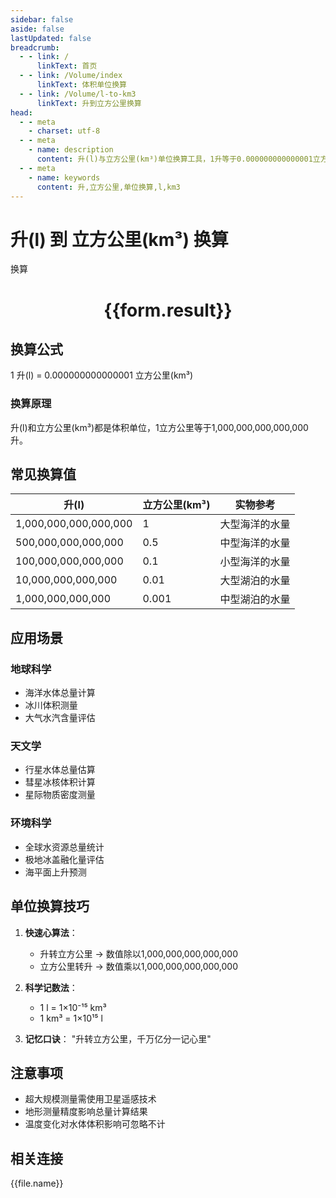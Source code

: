 ```yaml
---
sidebar: false
aside: false
lastUpdated: false
breadcrumb:
  - - link: /
      linkText: 首页
  - - link: /Volume/index
      linkText: 体积单位换算
  - - link: /Volume/l-to-km3
      linkText: 升到立方公里换算
head:
  - - meta
    - charset: utf-8
  - - meta
    - name: description
      content: 升(l)与立方公里(km³)单位换算工具，1升等于0.000000000000001立方公里。
  - - meta
    - name: keywords
      content: 升,立方公里,单位换算,l,km3
---
```


# 升(l) 到 立方公里(km³) 换算

<script setup>
import { onMounted, reactive, inject ,ref  } from 'vue'
import { NButton,NForm ,NFormItem,NInput,NInputNumber,NSelect,NCard,useMessage ,NGrid ,NGi } from 'naive-ui'
import { defineClientComponent } from 'vitepress'
import { Volume } from '../../files';

const convert = inject('convert')
const formRef = ref(null);
const rules = {
  number:{
    required: true,
    type: 'number',
    trigger: "blur"
  }
}
const form = reactive({
  number:null,
  result:'',
  title:'升(l)到立方公里(km³)换算'
})

const convertHandler = (e) => {
  e.preventDefault();
  formRef.value?.validate((errors)=>{
    if (!errors) {
      form.result = `${form.number} l = ${convert(form.number).from('l').to('km3')} km³`
    }
  })
}
</script>

<n-form size="large" :model="form" ref='formRef' :rules="rules">
  <n-form-item label="数值" path="number">
    <n-input-number size="large" style="width:100%" :min="0" v-model:value="form.number" placeholder="请输入升数值" />
  </n-form-item>
  <n-form-item>
    <n-button type="info" style="width:100%" @click="convertHandler">换算</n-button>
  </n-form-item>
</n-form>
<n-card embedded :bordered="false" hoverable>
  <div style="text-align:center">
    <h1>{{form.result}}</h1>
  </div>
</n-card>

## 换算公式
1 升(l) = 0.000000000000001 立方公里(km³)

### 换算原理
升(l)和立方公里(km³)都是体积单位，1立方公里等于1,000,000,000,000,000升。

## 常见换算值
| 升(l) | 立方公里(km³) | 实物参考                 |
|-------|--------------|--------------------------|
| 1,000,000,000,000,000 | 1       | 大型海洋的水量            |
| 500,000,000,000,000  | 0.5     | 中型海洋的水量            |
| 100,000,000,000,000  | 0.1     | 小型海洋的水量            |
| 10,000,000,000,000   | 0.01    | 大型湖泊的水量            |
| 1,000,000,000,000    | 0.001   | 中型湖泊的水量            |

## 应用场景
### 地球科学
- 海洋水体总量计算
- 冰川体积测量
- 大气水汽含量评估

### 天文学
- 行星水体总量估算
- 彗星冰核体积计算
- 星际物质密度测量

### 环境科学
- 全球水资源总量统计
- 极地冰盖融化量评估
- 海平面上升预测

## 单位换算技巧
1. **快速心算法**：
   - 升转立方公里 → 数值除以1,000,000,000,000,000
   - 立方公里转升 → 数值乘以1,000,000,000,000,000

2. **科学记数法**：
   - 1 l = 1×10⁻¹⁵ km³
   - 1 km³ = 1×10¹⁵ l

3. **记忆口诀**：
   "升转立方公里，千万亿分一记心里"

## 注意事项
- 超大规模测量需使用卫星遥感技术
- 地形测量精度影响总量计算结果
- 温度变化对水体体积影响可忽略不计

## 相关连接
<n-grid x-gap="12" :cols="2">
  <n-gi v-for="(file, index) in Volume" :key="index">
    <n-button
      text
      tag="a"
      :href="file.path"
      type="info"
    >
      {{file.name}}
    </n-button>
  </n-gi>
</n-grid>